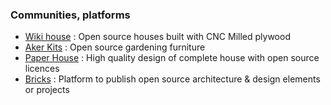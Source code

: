 
### Communities, platforms

* [Wiki house](http://wikihouse.cc) : Open source houses built with CNC Milled plywood
* [Aker Kits](https://aker.me) : Open source gardening furniture
* [Paper House](http://paperhouses.co) : High quality design of complete house with open source licences 
* [Bricks](http://www.openbricks.io) : Platform to publish open source architecture & design elements or projects
